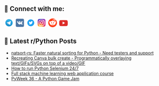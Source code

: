 ## 🔎 Connect with me:
[<img src="https://github.com/bullbesh/bullbesh/blob/main/images/Telegram.png" width="32" height="32" />](https://t.me/bullbesh)
[<img src="https://github.com/bullbesh/bullbesh/blob/main/images/VK.png" width="32" height="32" />](https://vk.com/bullbesh)
[<img src="https://github.com/bullbesh/bullbesh/blob/main/images/Twitter.png" width="32" height="32" />](https://twitter.com/bullbesh1)
[<img src="https://github.com/bullbesh/bullbesh/blob/main/images/Instagram.png" width="32" height="32" />](https://www.instagram.com/bullbesh)
[<img src="https://github.com/bullbesh/bullbesh/blob/main/images/Reddit.png" width="32" height="32" />](https://www.reddit.com/user/bullbesh)
[<img src="https://github.com/bullbesh/bullbesh/blob/main/images/YouTube.png" width="32" height="32" />](https://www.youtube.com/channel/UCtfjRs6uzgq5mfm8S06WTcg)

## 📕 Latest r/Python Posts
<!-- BLOG-POST-LIST:START -->
- [natsort-rs: Faster natural sorting for Python - Need testers and support](https://www.reddit.com/r/Python/comments/16kwcgo/natsortrs_faster_natural_sorting_for_python_need/)
- [Recreating Canva bulk create - Programmatically overlaying text/GIFs/SVGs on top of a video/GIF](https://www.reddit.com/r/Python/comments/16kvesq/recreating_canva_bulk_create_programmatically/)
- [How to run Python Selenium 24/7](https://www.reddit.com/r/Python/comments/16kukat/how_to_run_python_selenium_247/)
- [Full stack machine learning web application course](https://www.reddit.com/r/Python/comments/16ktflg/full_stack_machine_learning_web_application_course/)
- [PyWeek 36 - A Python Game Jam](https://www.reddit.com/r/Python/comments/16ks279/pyweek_36_a_python_game_jam/)
<!-- BLOG-POST-LIST:END -->
